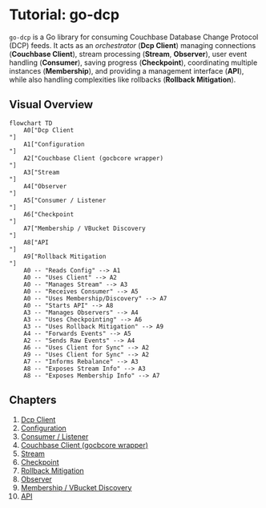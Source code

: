 # Tutorial: go-dcp

`go-dcp` is a Go library for consuming Couchbase Database Change Protocol (DCP) feeds.
It acts as an *orchestrator* (**Dcp Client**) managing connections (**Couchbase Client**),
stream processing (**Stream**, **Observer**), user event handling (**Consumer**),
saving progress (**Checkpoint**), coordinating multiple instances (**Membership**),
and providing a management interface (**API**), while also handling complexities like rollbacks (**Rollback Mitigation**).


## Visual Overview

```mermaid
flowchart TD
    A0["Dcp Client
"]
    A1["Configuration
"]
    A2["Couchbase Client (gocbcore wrapper)
"]
    A3["Stream
"]
    A4["Observer
"]
    A5["Consumer / Listener
"]
    A6["Checkpoint
"]
    A7["Membership / VBucket Discovery
"]
    A8["API
"]
    A9["Rollback Mitigation
"]
    A0 -- "Reads Config" --> A1
    A0 -- "Uses Client" --> A2
    A0 -- "Manages Stream" --> A3
    A0 -- "Receives Consumer" --> A5
    A0 -- "Uses Membership/Discovery" --> A7
    A0 -- "Starts API" --> A8
    A3 -- "Manages Observers" --> A4
    A3 -- "Uses Checkpointing" --> A6
    A3 -- "Uses Rollback Mitigation" --> A9
    A4 -- "Forwards Events" --> A5
    A2 -- "Sends Raw Events" --> A4
    A6 -- "Uses Client for Sync" --> A2
    A9 -- "Uses Client for Sync" --> A2
    A7 -- "Informs Rebalance" --> A3
    A8 -- "Exposes Stream Info" --> A3
    A8 -- "Exposes Membership Info" --> A7
```

## Chapters

1. [Dcp Client
   ](01_dcp_client_.md)
2. [Configuration
   ](02_configuration_.md)
3. [Consumer / Listener
   ](03_consumer___listener_.md)
4. [Couchbase Client (gocbcore wrapper)
   ](04_couchbase_client__gocbcore_wrapper__.md)
5. [Stream
   ](05_stream_.md)
6. [Checkpoint
   ](06_checkpoint_.md)
7. [Rollback Mitigation
   ](07_rollback_mitigation_.md)
8. [Observer
   ](08_observer_.md)
9. [Membership / VBucket Discovery
   ](09_membership___vbucket_discovery_.md)
10. [API
    ](10_api_.md)
